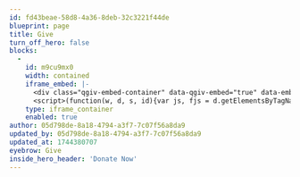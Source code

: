 ```yaml
---
id: fd43beae-58d8-4a36-8deb-32c3221f44de
blueprint: page
title: Give
turn_off_hero: false
blocks:
  -
    id: m9cu9mx0
    width: contained
    iframe_embed: |-
      <div class="qgiv-embed-container" data-qgiv-embed="true" data-embed-id="79364" data-embed="https://secure.qgiv.com/for/greenvillecenterforcreativearts/embed/79364/" data-width="630"></div>
      <script>(function(w, d, s, id){var js, fjs = d.getElementsByTagName(s)[0];if (d.getElementById(id)) return;js = d.createElement(s); js.id = id;js.src = "https://secure.qgiv.com/resources/core/js/embed.js";fjs.parentNode.insertBefore(js, fjs);})(window, document, 'script', 'qgiv-embedjs');</script>
    type: iframe_container
    enabled: true
author: 05d798de-8a18-4794-a3f7-7c07f56a8da9
updated_by: 05d798de-8a18-4794-a3f7-7c07f56a8da9
updated_at: 1744380707
eyebrow: Give
inside_hero_header: 'Donate Now'
---
```

